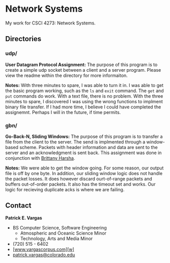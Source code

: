Network Systems
===============

My work for CSCI 4273: Network Systems.

Directories
-----------

### udp/

**User Datagram Protocol Assignment:** The purpose of this program is to create a simple udp socket between a client and a server program. Please view the readme within the directory for more informaiton.

**Notes:** With three minutes to spare, I was able to turn it in. I was able to get the basic program working, such as the `ls` and `exit` command. The `get` and `put` commands do work. With a text file, there is no problem. With the three minutes to spare, I discovered I was using the wrong functions to implment binary file transfer. If I had more time, I believe I could have completed the assignemnt. Perhaps I will in the future, if time permits.

### gbn/

**Go-Back-N, Sliding Windows:** The purpose of this program is to transfer a file from the client to the server. The send is implmented through a window-based scheme. Packets with header information and data are sent to the server and an acknowledgment is sent back. This assignment was done in conjunction with [Brittany Harsha][e2].

**Notes:** We were able to get the window going. For some reason, our output file is off by one byte. In addition, our sliding window logic does not handle the packet losses. It does however discard ourt-of-range packets and buffers out-of-order packets. It also has the timeout set and works. Our logic for recieving duplicate acks is where we are failing.

Contact
-------

**Patrick E. Vargas**

*  BS Computer Science, Software Engineering  
   *  Atmospheric and Oceanic Science Minor  
   *  Technology, Arts and Media Minor  
*  (720) 515 - 6402  
*  [www.vargascorpus.com][w]  
*  [patrick.vargas@colorado.edu][e]  

  [w]: http://www.vargascorpus.com/
  [e]: mailto:patrick.vargas@colorado.edu
  [e2]: mailto:b.grace.harsha@gmail.com
